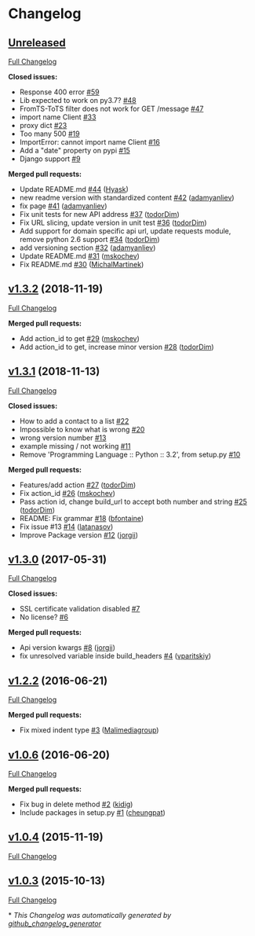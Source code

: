 # Changelog

## [Unreleased](https://github.com/mailjet/mailjet-apiv3-python/tree/HEAD)

[Full Changelog](https://github.com/mailjet/mailjet-apiv3-python/compare/v1.3.2...HEAD)

**Closed issues:**

- Response 400 error [\#59](https://github.com/mailjet/mailjet-apiv3-python/issues/59)
- Lib expected to work on py3.7? [\#48](https://github.com/mailjet/mailjet-apiv3-python/issues/48)
- FromTS-ToTS filter does not work for GET /message [\#47](https://github.com/mailjet/mailjet-apiv3-python/issues/47)
- import name Client [\#33](https://github.com/mailjet/mailjet-apiv3-python/issues/33)
- proxy dict [\#23](https://github.com/mailjet/mailjet-apiv3-python/issues/23)
- Too many 500 [\#19](https://github.com/mailjet/mailjet-apiv3-python/issues/19)
- ImportError: cannot import name Client [\#16](https://github.com/mailjet/mailjet-apiv3-python/issues/16)
- Add a "date" property on pypi [\#15](https://github.com/mailjet/mailjet-apiv3-python/issues/15)
- Django support [\#9](https://github.com/mailjet/mailjet-apiv3-python/issues/9)

**Merged pull requests:**

- Update README.md [\#44](https://github.com/mailjet/mailjet-apiv3-python/pull/44) ([Hyask](https://github.com/Hyask))
- new readme version with standardized content [\#42](https://github.com/mailjet/mailjet-apiv3-python/pull/42) ([adamyanliev](https://github.com/adamyanliev))
- fix page [\#41](https://github.com/mailjet/mailjet-apiv3-python/pull/41) ([adamyanliev](https://github.com/adamyanliev))
- Fix unit tests for new API address [\#37](https://github.com/mailjet/mailjet-apiv3-python/pull/37) ([todorDim](https://github.com/todorDim))
- Fix URL slicing, update version in unit test [\#36](https://github.com/mailjet/mailjet-apiv3-python/pull/36) ([todorDim](https://github.com/todorDim))
- Add support for domain specific api url, update requests module, remove python 2.6 support [\#34](https://github.com/mailjet/mailjet-apiv3-python/pull/34) ([todorDim](https://github.com/todorDim))
- add versioning section [\#32](https://github.com/mailjet/mailjet-apiv3-python/pull/32) ([adamyanliev](https://github.com/adamyanliev))
- Update README.md [\#31](https://github.com/mailjet/mailjet-apiv3-python/pull/31) ([mskochev](https://github.com/mskochev))
- Fix README.md [\#30](https://github.com/mailjet/mailjet-apiv3-python/pull/30) ([MichalMartinek](https://github.com/MichalMartinek))

## [v1.3.2](https://github.com/mailjet/mailjet-apiv3-python/tree/v1.3.2) (2018-11-19)

[Full Changelog](https://github.com/mailjet/mailjet-apiv3-python/compare/v1.3.1...v1.3.2)

**Merged pull requests:**

- Add action\_id to get [\#29](https://github.com/mailjet/mailjet-apiv3-python/pull/29) ([mskochev](https://github.com/mskochev))
- Add action\_id to get, increase minor version [\#28](https://github.com/mailjet/mailjet-apiv3-python/pull/28) ([todorDim](https://github.com/todorDim))

## [v1.3.1](https://github.com/mailjet/mailjet-apiv3-python/tree/v1.3.1) (2018-11-13)

[Full Changelog](https://github.com/mailjet/mailjet-apiv3-python/compare/v1.3.0...v1.3.1)

**Closed issues:**

- How to add a contact to a list [\#22](https://github.com/mailjet/mailjet-apiv3-python/issues/22)
- Impossible to know what is wrong [\#20](https://github.com/mailjet/mailjet-apiv3-python/issues/20)
- wrong version number [\#13](https://github.com/mailjet/mailjet-apiv3-python/issues/13)
- example missing / not working [\#11](https://github.com/mailjet/mailjet-apiv3-python/issues/11)
- Remove 'Programming Language :: Python :: 3.2', from setup.py [\#10](https://github.com/mailjet/mailjet-apiv3-python/issues/10)

**Merged pull requests:**

- Features/add action [\#27](https://github.com/mailjet/mailjet-apiv3-python/pull/27) ([todorDim](https://github.com/todorDim))
- Fix action\_id [\#26](https://github.com/mailjet/mailjet-apiv3-python/pull/26) ([mskochev](https://github.com/mskochev))
- Pass action id, change build\_url to accept both number and string [\#25](https://github.com/mailjet/mailjet-apiv3-python/pull/25) ([todorDim](https://github.com/todorDim))
- README: Fix grammar [\#18](https://github.com/mailjet/mailjet-apiv3-python/pull/18) ([bfontaine](https://github.com/bfontaine))
- Fix issue \#13 [\#14](https://github.com/mailjet/mailjet-apiv3-python/pull/14) ([latanasov](https://github.com/latanasov))
- Improve Package version [\#12](https://github.com/mailjet/mailjet-apiv3-python/pull/12) ([jorgii](https://github.com/jorgii))

## [v1.3.0](https://github.com/mailjet/mailjet-apiv3-python/tree/v1.3.0) (2017-05-31)

[Full Changelog](https://github.com/mailjet/mailjet-apiv3-python/compare/v1.2.2...v1.3.0)

**Closed issues:**

- SSL certificate validation disabled [\#7](https://github.com/mailjet/mailjet-apiv3-python/issues/7)
- No license? [\#6](https://github.com/mailjet/mailjet-apiv3-python/issues/6)

**Merged pull requests:**

- Api version kwargs [\#8](https://github.com/mailjet/mailjet-apiv3-python/pull/8) ([jorgii](https://github.com/jorgii))
- fix unresolved variable inside build\_headers [\#4](https://github.com/mailjet/mailjet-apiv3-python/pull/4) ([vparitskiy](https://github.com/vparitskiy))

## [v1.2.2](https://github.com/mailjet/mailjet-apiv3-python/tree/v1.2.2) (2016-06-21)

[Full Changelog](https://github.com/mailjet/mailjet-apiv3-python/compare/v1.0.6...v1.2.2)

**Merged pull requests:**

- Fix mixed indent type [\#3](https://github.com/mailjet/mailjet-apiv3-python/pull/3) ([Malimediagroup](https://github.com/Malimediagroup))

## [v1.0.6](https://github.com/mailjet/mailjet-apiv3-python/tree/v1.0.6) (2016-06-20)

[Full Changelog](https://github.com/mailjet/mailjet-apiv3-python/compare/v1.0.4...v1.0.6)

**Merged pull requests:**

- Fix bug in delete method [\#2](https://github.com/mailjet/mailjet-apiv3-python/pull/2) ([kidig](https://github.com/kidig))
- Include packages in setup.py [\#1](https://github.com/mailjet/mailjet-apiv3-python/pull/1) ([cheungpat](https://github.com/cheungpat))

## [v1.0.4](https://github.com/mailjet/mailjet-apiv3-python/tree/v1.0.4) (2015-11-19)

[Full Changelog](https://github.com/mailjet/mailjet-apiv3-python/compare/v1.0.3...v1.0.4)

## [v1.0.3](https://github.com/mailjet/mailjet-apiv3-python/tree/v1.0.3) (2015-10-13)

[Full Changelog](https://github.com/mailjet/mailjet-apiv3-python/compare/19cf9a00a948e84de4842b51b0336e978f7a849f...v1.0.3)



\* *This Changelog was automatically generated by [github_changelog_generator](https://github.com/github-changelog-generator/github-changelog-generator)*
